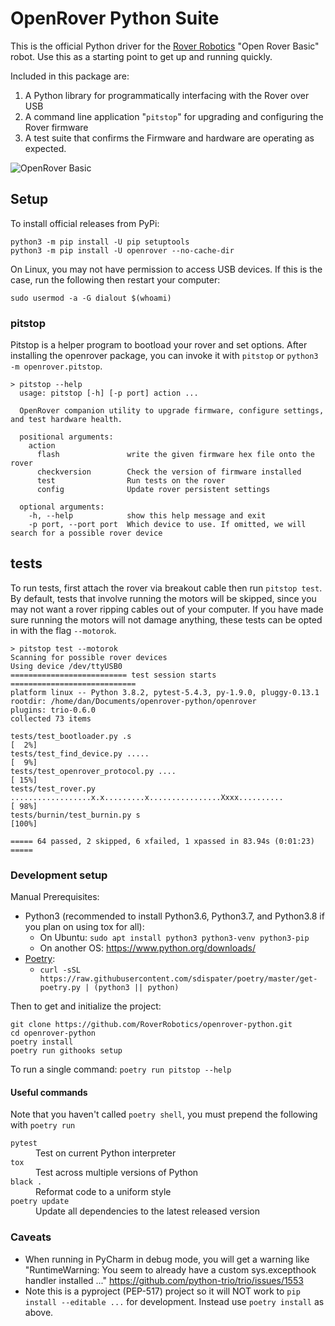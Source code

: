 # OpenRover Python Suite

This is the official Python driver for the [Rover Robotics](https://roverrobotics.com/) "Open Rover Basic" robot. Use this as a starting point to get up and running quickly.

Included in this package are:

1. A Python library for programmatically interfacing with the Rover over USB
2. A command line application "`pitstop`" for upgrading and configuring the Rover firmware
3. A test suite that confirms the Firmware and hardware are operating as expected.

![OpenRover Basic](https://docs.roverrobotics.com/1-manuals/0-cover-photos/1-open-rover-basic-getting-started-vga.jpg)

## Setup

To install official releases from PyPi:

```shell script
python3 -m pip install -U pip setuptools
python3 -m pip install -U openrover --no-cache-dir
```

On Linux, you may not have permission to access USB devices. If this is the case, run the following then restart your computer:

```shell script
sudo usermod -a -G dialout $(whoami)
```

### pitstop

Pitstop is a helper program to bootload your rover and set options. After installing the openrover package, you can invoke it with `pitstop` or `python3 -m openrover.pitstop`.

```text
> pitstop --help
  usage: pitstop [-h] [-p port] action ...
  
  OpenRover companion utility to upgrade firmware, configure settings, and test hardware health.
  
  positional arguments:
    action
      flash               write the given firmware hex file onto the rover
      checkversion        Check the version of firmware installed
      test                Run tests on the rover
      config              Update rover persistent settings
  
  optional arguments:
    -h, --help            show this help message and exit
    -p port, --port port  Which device to use. If omitted, we will search for a possible rover device
```

## tests

To run tests, first attach the rover via breakout cable then run `pitstop test`.
By default, tests that involve running the motors will be skipped, since you may not want a rover ripping cables out of your computer. If you have made sure running the motors will not damage anything, these tests can be opted in with the flag `--motorok`.

```text
> pitstop test --motorok
Scanning for possible rover devices
Using device /dev/ttyUSB0
========================== test session starts ============================
platform linux -- Python 3.8.2, pytest-5.4.3, py-1.9.0, pluggy-0.13.1
rootdir: /home/dan/Documents/openrover-python/openrover
plugins: trio-0.6.0
collected 73 items                                                                                                                                                                                           

tests/test_bootloader.py .s                                                                                                                                                                            [  2%]
tests/test_find_device.py .....                                                                                                                                                                        [  9%]
tests/test_openrover_protocol.py ....                                                                                                                                                                  [ 15%]
tests/test_rover.py ..................x.x.........x................Xxxx..........                                                                                                                      [ 98%]
tests/burnin/test_burnin.py s                                                                                                                                                                          [100%]

===== 64 passed, 2 skipped, 6 xfailed, 1 xpassed in 83.94s (0:01:23) =====
```


### Development setup

Manual Prerequisites:

* Python3 (recommended to install Python3.6, Python3.7, and Python3.8 if you plan on using tox for all):
  * On Ubuntu: `sudo apt install python3 python3-venv python3-pip`
  * On another OS: https://www.python.org/downloads/
* [Poetry](https://python-poetry.org/docs/#installation):
  * `curl -sSL https://raw.githubusercontent.com/sdispater/poetry/master/get-poetry.py | (python3 || python)`

Then to get and initialize the project:

```
git clone https://github.com/RoverRobotics/openrover-python.git
cd openrover-python
poetry install
poetry run githooks setup
```

To run a single command: `poetry run pitstop --help`

#### Useful commands

Note that you haven't called `poetry shell`, you must prepend the following with `poetry run`

<dl>
    <dt><code>pytest</code></dt>
    <dd>Test on current Python interpreter</dd>
    <dt><code>tox</code></dt>
    <dd>Test across multiple versions of Python</dd>
    <dt><code>black .</code></dt>
    <dd>Reformat code to a uniform style</dd>
    <td><code>poetry update</code></td>
    <dd>Update all dependencies to the latest released version</dd>
</dl>

### Caveats

* When running in PyCharm in debug mode, you will get a warning like "RuntimeWarning: You seem to already have a custom sys.excepthook handler installed ..." https://github.com/python-trio/trio/issues/1553
* Note this is a pyproject (PEP-517) project so it will NOT work to `pip install --editable ...` for development. Instead use `poetry install` as above.

